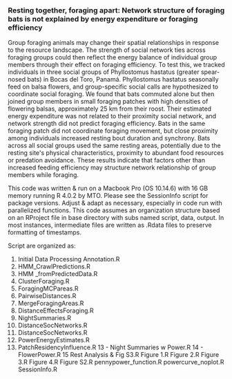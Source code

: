 ### Resting together, foraging apart: Network structure of foraging bats is not explained by energy expenditure or foraging efficiency


Group foraging animals may change their spatial relationships in response to the resource landscape. The strength of social network ties across foraging groups could then reflect the energy balance of individual group members through their effect on foraging efficiency. To test this, we tracked individuals in three social groups of Phyllostomus hastatus (greater spear-nosed bats) in Bocas del Toro, Panamá. Phyllostomus hastatus seasonally feed on balsa flowers, and group-specific social calls are hypothesized to coordinate social foraging. We found that bats commuted alone but then joined group members in small foraging patches with high densities of flowering balsas, approximately 25 km from their roost. Their estimated energy expenditure was not related to their proximity social network, and network strength did not predict foraging efficiency. Bats in the same foraging patch did not coordinate foraging movement, but close proximity among individuals increased resting bout duration and synchrony. Bats across all social groups used the same resting areas, potentially due to the resting site's physical characteristics, proximity to abundant food resources or predation avoidance. These results indicate that factors other than increased feeding efficiency may structure network relationship of group members while foraging. 


This code was written & run on a Macbook Pro (OS 10.14.6) with 16 GB memory running R 4.0.2 by MTO. Please see the SessionInfo script for package versions. Adjust & adapt as necessary, especially in code run with parallelized functions. This code assumes an organization structure based on an RProject file in base directory with subs named script, data, output. In most instances, intermediate files are written as .Rdata files to preserve formatting of timestamps.

Script are organized as:
1. Initial Data Processing Annotation.R
2. HMM_CrawlPredictions.R
3. HMM _fromPredictedData.R
4. ClusterForaging.R
5. ForagingMCPareas.R
6. PairwiseDistances.R
7. MergeForagingAreas.R
8. DistanceEffectsForaging.R
9. NightSummaries.R
10. DistanceSocNetworks.R
11. DistanceSocNetworks.R
11. PowerEnergyEstimates.R
12. PatchResidencyInfluence.R
13 - Night Summaries w Power.R
14 - FlowerPower.R
15 Rest Analysis & Fig S3.R
Figure 1.R
Figure 2.R
Figure 3.R
Figure 4.R
Figure S2.R
pennypower_function.R
powercurve_noplot.R
SessionInfo.R
